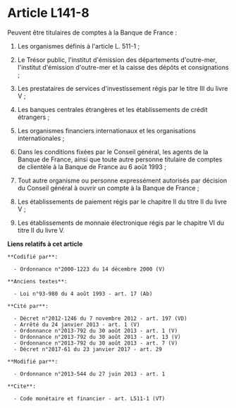# Article L141-8

Peuvent être titulaires de comptes à la Banque de France : 

1. Les organismes définis à l'article L. 511-1 ; 

2. Le Trésor public, l'institut d'émission des départements d'outre-mer, l'institut d'émission d'outre-mer et la caisse des
dépôts et consignations ; 

3. Les prestataires de services d'investissement régis par le titre III du livre V ; 

4. Les banques centrales étrangères et les établissements de crédit étrangers ; 

5. Les organismes financiers internationaux et les organisations internationales ; 

6. Dans les conditions fixées par le Conseil général, les agents de la Banque de France, ainsi que toute autre personne
titulaire de comptes de clientèle à la Banque de France au 6 août 1993 ; 

7. Tout autre organisme ou personne expressément autorisés par décision du Conseil général à ouvrir un compte à la Banque de
France ; 

8. Les établissements de paiement régis par le chapitre II du titre II du livre V ; 

9. Les établissements de monnaie électronique régis par le chapitre VI du titre II du livre V.

**Liens relatifs à cet article**

	**Codifié par**:

	  - Ordonnance n°2000-1223 du 14 décembre 2000 (V)

	**Anciens textes**:

	  - Loi n°93-980 du 4 août 1993 - art. 17 (Ab)

	**Cité par**:

	  - Décret n°2012-1246 du 7 novembre 2012 - art. 197 (VD)
	  - Arrêté du 24 janvier 2013 - art. 1 (V)
	  - Ordonnance n°2013-792 du 30 août 2013 - art. 1 (V)
	  - Ordonnance n°2013-792 du 30 août 2013 - art. 13 (V)
	  - Ordonnance n°2013-792 du 30 août 2013 - art. 7 (V)
	  - Décret n°2017-61 du 23 janvier 2017 - art. 29

	**Modifié par**:

	  - Ordonnance n°2013-544 du 27 juin 2013 - art. 1

	**Cite**:

	  - Code monétaire et financier - art. L511-1 (VT)
